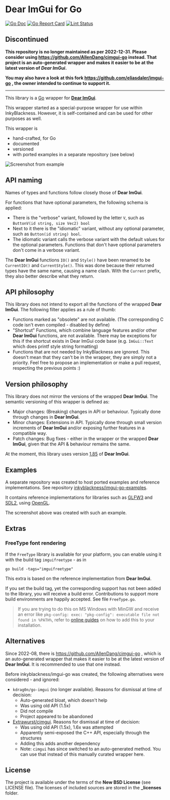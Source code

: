 # Dear ImGui for Go

[![Go Doc](https://img.shields.io/badge/go.dev-reference-007d9c?logo=go&logoColor=white&style=flat-square)](https://pkg.go.dev/github.com/inkyblackness/imgui-go/v2)
[![Go Report Card](https://goreportcard.com/badge/github.com/inkyblackness/imgui-go)](https://goreportcard.com/report/github.com/inkyblackness/imgui-go)
[![Lint Status](https://github.com/inkyblackness/imgui-go/workflows/golangci-lint/badge.svg)](https://github.com/inkyblackness/imgui-go/actions)

## Discontinued
**This repository is no longer maintained as per 2022-12-31.
Please consider using https://github.com/AllenDang/cimgui-go instead.
That project is an auto-generated wrapper and makes it easier to be at the latest version of *Dear ImGui*.**

**You may also have a look at this fork https://github.com/eliasdaler/imgui-go , the owner intended to
continue to support it.**

---

This library is a [Go](https://www.golang.org) wrapper for **[Dear ImGui](https://github.com/ocornut/imgui)**.

This wrapper started as a special-purpose wrapper for use within InkyBlackness.
However, it is self-contained and can be used for other purposes as well.

This wrapper is
* hand-crafted, for Go
* documented
* versioned
* with ported examples in a separate repository (see below)

![Screenshot from example](assets/screenshot.png)

## API naming

Names of types and functions follow closely those of **Dear ImGui**.

For functions that have optional parameters, the following schema is applied:
* There is the "verbose" variant, followed by the letter `V`, such as `ButtonV(id string, size Vec2) bool`
* Next to it there is the "idiomatic" variant, without any optional parameter, such as `Button(id string) bool`.
* The idiomatic variant calls the verbose variant with the default values for the optional parameters.
Functions that don't have optional parameters don't come in a verbose variant.

The **Dear ImGui** functions `IO()` and `Style()` have been renamed to be `CurrentIO()` and `CurrentStyle()`.
This was done because their returned types have the same name, causing a name clash.
With the `Current` prefix, they also better describe what they return.

## API philosophy
This library does not intend to export all the functions of the wrapped **Dear ImGui**. The following filter applies as a rule of thumb:
* Functions marked as "obsolete" are not available. (The corresponding C code isn't even compiled - disabled by define)
* "Shortcut" Functions, which combine language features and/or other **Dear ImGui** functions, are not available. There may be exceptions for this if the shortcut exists in Dear ImGui code base (e.g. `ImGui::Text` which does printf style string formatting)
* Functions that are not needed by InkyBlackness are ignored. This doesn't mean that they can't be in the wrapper, they are simply not a priority. Feel free to propose an implementation or make a pull request, respecting the previous points :)

## Version philosophy
This library does not mirror the versions of the wrapped **Dear ImGui**. The semantic versioning of this wrapper is defined as:
* Major changes: (Breaking) changes in API or behaviour. Typically done through changes in **Dear ImGui**.
* Minor changes: Extensions in API. Typically done through small version increments of **Dear ImGui** and/or exposing further features in a compatible way.
* Patch changes: Bug fixes - either in the wrapper or the wrapped **Dear ImGui**, given that the API & behaviour remains the same.

At the moment, this library uses version [1.85](https://github.com/ocornut/imgui/releases/tag/v1.85) of **Dear ImGui**.

## Examples
A separate repository was created to host ported examples and reference implementations.
See repository [inkyblackness/imgui-go-examples](https://github.com/inkyblackness/imgui-go-examples).

It contains reference implementations for libraries such as [GLFW3](https://github.com/go-gl/glfw) and [SDL2](https://github.com/veandco/go-sdl2), using [OpenGL](https://github.com/go-gl/gl).

The screenshot above was created with such an example.

## Extras

### FreeType font rendering

If the `FreeType` library is available for your platform, you can enable using it with the build tag `imguifreetype` - as in
```
go build -tags="imguifreetype"
```
This extra is based on the reference implementation from **Dear ImGui**.

If you set the build tag, yet the corresponding support has not been added to the library, you will receive a build error.
Contributions to support more build environments are happily accepted. See file `FreeType.go`.

> If you are trying to do this on MS Windows with MinGW and receive an error like
> `pkg-config: exec: "pkg-config": executable file not found in %PATH%`,
> refer to [online guides](https://stackoverflow.com/questions/1710922/how-to-install-pkg-config-in-windows) on how to add this to your installation.

## Alternatives

Since 2022-08, there is https://github.com/AllenDang/cimgui-go , which is an auto-generated wrapper that
makes it easier to be at the latest version of **Dear ImGui**. It is recommended to use that one instead. 

Before inkyblackness/imgui-go was created, the following alternatives were considered - and ignored:
* `kdrag0n/go-imgui` (no longer available). Reasons for dismissal at time of decision:
  * Auto-generated bloat, which doesn't help
  * Was using old API (1.5x)
  * Did not compile
  * Project appeared to be abandoned
* [Extrawurst/cimgui](https://github.com/Extrawurst/cimgui). Reasons for dismissal at time of decision:
  * Was using old API (1.5x), 1.6x was attempted
  * Apparently semi-exposed the C++ API, especially through the structures
  * Adding this adds another dependency
  * Note: `cimgui` has since switched to an auto-generated method. You can use that instead of this manually curated wrapper here.


## License

The project is available under the terms of the **New BSD License** (see LICENSE file).
The licenses of included sources are stored in the **_licenses** folder.
